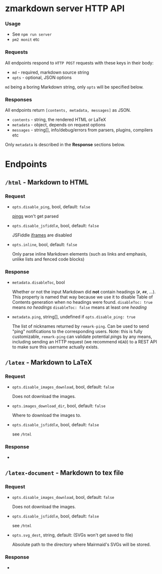 # zmarkdown server HTTP API

### Usage

* See `npm run server`
* `pm2 monit` etc

### Requests
All endpoints respond to `HTTP POST` requests with these keys in their body:

* `md` - required, markdown source string
* `opts` - optional, JSON options

`md` being a boring Markdown string, only `opts` will be specified below.

### Responses

All endpoints return `[contents, metadata, messages]` as JSON.

* `contents` - string, the rendered HTML or LaTeX
* `metadata` - object, depends on request options
* `messages` - string[], info/debug/errors from parsers, plugins, compilers etc

Only `metadata` is described in the **Response** sections below.

# Endpoints

## `/html` - Markdown to HTML

### Request

* `opts.disable_ping`, bool, default: `false`

  [pings][ping] won't get parsed

* `opts.disable_jsfiddle`, bool, default: `false`

  JSFiddle [iframes][iframes] are disabled

* `opts.inline`, bool, default: `false`

  Only parse inline Markdown elements (such as links and emphasis, unlike lists and fenced code blocks)

### Response

* `metadata.disableToc`, bool

  Whether or not the input Markdown did **not** contain headings (`#`, `##`, …). This property is named that way because we use it to disable Table of Contents generation when no headings were found.
  `disableToc: true` means *no headings*
  `disableToc: false` means at least one *heading*

* `metadata.ping`, string[], undefined if `opts.disable_ping: true`

  The list of nicknames returned by `remark-ping`. Can be used to send "ping" notifications to the corresponding users.
  Note: this is fully customizable, `remark-ping` can validate potential *ping*s by any means, including sending an HTTP request (we recommend `HEAD`) to a REST API to make sure this username actually exists.

## `/latex` - Markdown to LaTeX

### Request

* `opts.disable_images_download`, bool, default: `false`

  Does not download the images.

* `opts.images_download_dir`, bool, default: `false`

  Where to download the images to.

* `opts.disable_jsfiddle`, bool, default: `false`

  see `/html`

### Response

*

## `/latex-document` - Markdown to tex file

### Request

* `opts.disable_images_download`, bool, default: `false`

  Does not download the images.

* `opts.disable_jsfiddle`, bool, default: `false`

  see `/html`

* `opts.svg_dest`, string, default: <none> (SVGs won't get saved to file)

  Absolute path to the directory where Mairmaid's SVGs will be stored.

### Response

*



[ping]: https://www.npmjs.com/package/remark-ping
[iframes]: https://www.npmjs.com/package/remark-iframes

